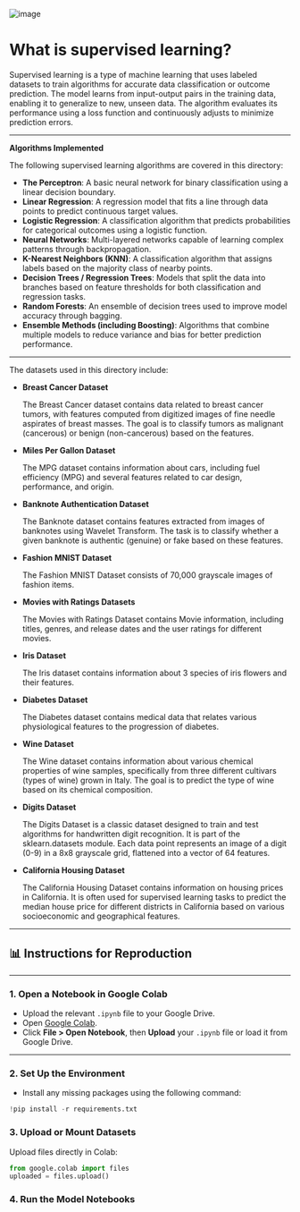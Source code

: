 ![image](https://github.com/user-attachments/assets/3da8ce29-d398-4da6-b844-90791e88086e)
# What is supervised learning?
Supervised learning is a type of machine learning that uses labeled datasets to train algorithms for accurate data classification or outcome prediction. The model learns from input-output pairs in the training data, enabling it to generalize to new, unseen data. The algorithm evaluates its performance using a loss function and continuously adjusts to minimize prediction errors. 

---

**Algorithms Implemented**

The following supervised learning algorithms are covered in this directory:

* **The Perceptron**: A basic neural network for binary classification using a linear decision boundary.
* **Linear Regression**: A regression model that fits a line through data points to predict continuous target values.
* **Logistic Regression**: A classification algorithm that predicts probabilities for categorical outcomes using a logistic function.
* **Neural Networks**: Multi-layered networks capable of learning complex patterns through backpropagation.
* **K-Nearest Neighbors (KNN)**: A classification algorithm that assigns labels based on the majority class of nearby points.
* **Decision Trees / Regression Trees**: Models that split the data into branches based on feature thresholds for both classification and regression tasks.
* **Random Forests**: An ensemble of decision trees used to improve model accuracy through bagging.
* **Ensemble Methods (including Boosting)**: Algorithms that combine multiple models to reduce variance and bias for better prediction performance.

---

The datasets used in this directory include:
* **Breast Cancer Dataset**
  
   The Breast Cancer dataset contains data related to breast cancer tumors, with features computed from digitized images of fine needle aspirates of breast masses. The goal is to classify tumors as malignant (cancerous) or benign (non-cancerous) based on the features.
* **Miles Per Gallon Dataset**
  
  The MPG dataset contains information about cars, including fuel efficiency (MPG) and several features related to car design, performance, and origin.
* **Banknote Authentication Dataset**
  
  The Banknote dataset contains features extracted from images of banknotes using Wavelet Transform. The task is to classify whether a given banknote is authentic (genuine) or fake based on these features.
* **Fashion MNIST Dataset**
  
  The Fashion MNIST Dataset consists of 70,000 grayscale images of fashion items.
* **Movies with Ratings Datasets**
  
  The Movies with Ratings Dataset contains Movie information, including titles, genres, and release dates and the user ratings for different movies.
* **Iris Dataset**
  
  The Iris dataset contains information about 3 species of iris flowers and their features.
* **Diabetes Dataset**
  
  The Diabetes dataset contains medical data that relates various physiological features to the progression of diabetes.
* **Wine Dataset**
  
  The Wine dataset contains information about various chemical properties of wine samples, specifically from three different cultivars (types of wine) grown in Italy. The goal is to predict the type of wine based on its chemical composition.
* **Digits Dataset**

  The Digits Dataset is a classic dataset designed to train and test algorithms for handwritten digit recognition. It is part of the sklearn.datasets module. Each data point represents an image of a digit (0-9) in a 8x8 grayscale grid, flattened into a vector of 64 features.

* **California Housing Dataset**

  The California Housing Dataset contains information on housing prices in California. It is often used for supervised learning tasks to predict the median house price for different districts in California based on various socioeconomic and geographical features.

---

## 📊 Instructions for Reproduction

---

### **1. Open a Notebook in Google Colab**
- Upload the relevant `.ipynb` file to your Google Drive.
- Open [Google Colab](https://colab.research.google.com/).
- Click **File > Open Notebook**, then **Upload** your `.ipynb` file or load it from Google Drive.

---

### **2. Set Up the Environment**
- Install any missing packages using the following command:
```python
!pip install -r requirements.txt
```

### **3. Upload or Mount Datasets**
Upload files directly in Colab:

```python
from google.colab import files
uploaded = files.upload()
```

### **4. Run the Model Notebooks**



